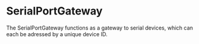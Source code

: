 # SerialPortGateway
The SerialPortGateway functions as a gateway to serial devices, which can each be adressed by a unique device ID.
